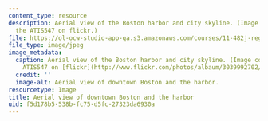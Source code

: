 ```yaml
---
content_type: resource
description: Aerial view of the Boston harbor and city skyline. (Image courtesy of
  the ATIS547 on flickr.)
file: https://ol-ocw-studio-app-qa.s3.amazonaws.com/courses/11-482j-regional-socioeconomic-impact-analyses-and-modeling-fall-2008/f5d178b5538bfc75d5fc27323da6930a_11-482jf08-th.jpg
file_type: image/jpeg
image_metadata:
  caption: Aerial view of the Boston harbor and city skyline. (Image courtesy of the
    ATIS547 on [flickr](http://www.flickr.com/photos/albaum/3039992702/).)
  credit: ''
  image-alt: Aerial view of downtown Boston and the harbor.
resourcetype: Image
title: Aerial view of downtown Boston and the harbor
uid: f5d178b5-538b-fc75-d5fc-27323da6930a
---
```

